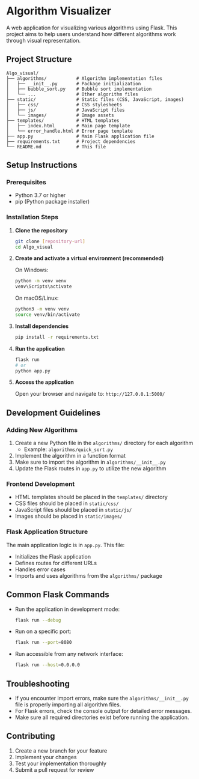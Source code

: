 # Algorithm Visualizer

A web application for visualizing various algorithms using Flask. This project aims to help users understand how different algorithms work through visual representation.

## Project Structure

```
Algo_visual/
├── algorithms/           # Algorithm implementation files
│   ├── __init__.py       # Package initialization
│   ├── bubble_sort.py    # Bubble sort implementation
│   └── ...               # Other algorithm files
├── static/               # Static files (CSS, JavaScript, images)
│   ├── css/              # CSS stylesheets
│   ├── js/               # JavaScript files
│   └── images/           # Image assets
├── templates/            # HTML templates
│   ├── index.html        # Main page template
│   └── error_handle.html # Error page template
├── app.py                # Main Flask application file
├── requirements.txt      # Project dependencies
└── README.md             # This file
```

## Setup Instructions

### Prerequisites

- Python 3.7 or higher
- pip (Python package installer)

### Installation Steps

1. **Clone the repository**

   ```bash
   git clone [repository-url]
   cd Algo_visual
   ```

2. **Create and activate a virtual environment (recommended)**

   On Windows:
   ```bash
   python -m venv venv
   venv\Scripts\activate
   ```

   On macOS/Linux:
   ```bash
   python3 -m venv venv
   source venv/bin/activate
   ```

3. **Install dependencies**

   ```bash
   pip install -r requirements.txt
   ```

4. **Run the application**

   ```bash
   flask run
   # or
   python app.py
   ```

5. **Access the application**
   
   Open your browser and navigate to: `http://127.0.0.1:5000/`

## Development Guidelines

### Adding New Algorithms

1. Create a new Python file in the `algorithms/` directory for each algorithm
   - Example: `algorithms/quick_sort.py`
2. Implement the algorithm in a function format
3. Make sure to import the algorithm in `algorithms/__init__.py`
4. Update the Flask routes in `app.py` to utilize the new algorithm

### Frontend Development

- HTML templates should be placed in the `templates/` directory
- CSS files should be placed in `static/css/`
- JavaScript files should be placed in `static/js/`
- Images should be placed in `static/images/`

### Flask Application Structure

The main application logic is in `app.py`. This file:
- Initializes the Flask application
- Defines routes for different URLs
- Handles error cases
- Imports and uses algorithms from the `algorithms/` package

## Common Flask Commands

- Run the application in development mode:
  ```bash
  flask run --debug
  ```

- Run on a specific port:
  ```bash
  flask run --port=8080
  ```

- Run accessible from any network interface:
  ```bash
  flask run --host=0.0.0.0
  ```

## Troubleshooting

- If you encounter import errors, make sure the `algorithms/__init__.py` file is properly importing all algorithm files.
- For Flask errors, check the console output for detailed error messages.
- Make sure all required directories exist before running the application.

## Contributing

1. Create a new branch for your feature
2. Implement your changes
3. Test your implementation thoroughly
4. Submit a pull request for review
